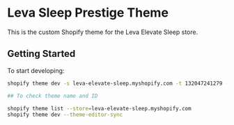 # Leva Sleep Prestige Theme
This is the custom Shopify theme for the Leva Elevate Sleep store.

## Getting Started

To start developing:
```bash
shopify theme dev -s leva-elevate-sleep.myshopify.com -t 132047241279 --theme-editor-sync

## To check theme name and ID

shopify theme list --store=leva-elevate-sleep.myshopify.com
shopify theme dev --theme-editor-sync